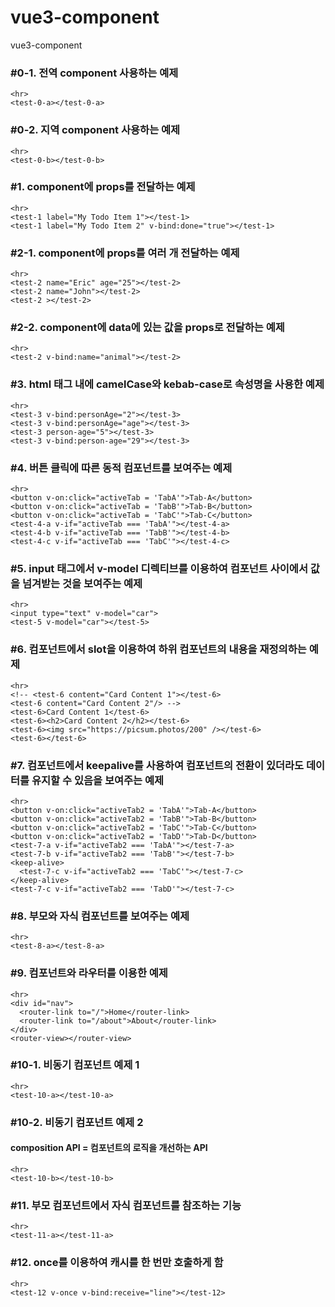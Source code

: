 # vue3-component
vue3-component

### #0-1. 전역 component 사용하는 예제
```
<hr>  
<test-0-a></test-0-a>
```

### #0-2. 지역 component 사용하는 예제
```
<hr>  
<test-0-b></test-0-b>
```

### #1. component에 props를 전달하는 예제
```
<hr>  
<test-1 label="My Todo Item 1"></test-1>
<test-1 label="My Todo Item 2" v-bind:done="true"></test-1>
```

### #2-1. component에 props를 여러 개 전달하는 예제
```
<hr>  
<test-2 name="Eric" age="25"></test-2>
<test-2 name="John"></test-2>
<test-2 ></test-2>
```

### #2-2. component에 data에 있는 값을 props로 전달하는 예제
```
<hr>     
<test-2 v-bind:name="animal"></test-2>
```

### #3. html 태그 내에 camelCase와 kebab-case로 속성명을 사용한 예제
```
<hr>    
<test-3 v-bind:personAge="2"></test-3>
<test-3 v-bind:personAge="age"></test-3>
<test-3 person-age="5"></test-3>
<test-3 v-bind:person-age="29"></test-3>
```

### #4. 버튼 클릭에 따른 동적 컴포넌트를 보여주는 예제
```
<hr>  
<button v-on:click="activeTab = 'TabA'">Tab-A</button>
<button v-on:click="activeTab = 'TabB'">Tab-B</button>
<button v-on:click="activeTab = 'TabC'">Tab-C</button>
<test-4-a v-if="activeTab === 'TabA'"></test-4-a>
<test-4-b v-if="activeTab === 'TabB'"></test-4-b>
<test-4-c v-if="activeTab === 'TabC'"></test-4-c>
```

### #5. input 태그에서 v-model 디렉티브를 이용하여 컴포넌트 사이에서 값을 넘겨받는 것을 보여주는 예제
```
<hr>  
<input type="text" v-model="car">
<test-5 v-model="car"></test-5>
```

### #6. 컴포넌트에서 slot을 이용하여 하위 컴포넌트의 내용을 재정의하는 예제
```
<hr>  
<!-- <test-6 content="Card Content 1"></test-6>
<test-6 content="Card Content 2"/> -->
<test-6>Card Content 1</test-6>
<test-6><h2>Card Content 2</h2></test-6>
<test-6><img src="https://picsum.photos/200" /></test-6>
<test-6></test-6>
```

### #7. 컴포넌트에서 keepalive를 사용하여 컴포넌트의 전환이 있더라도 데이터를 유지할 수 있음을 보여주는 예제
```
<hr>  
<button v-on:click="activeTab2 = 'TabA'">Tab-A</button>
<button v-on:click="activeTab2 = 'TabB'">Tab-B</button>
<button v-on:click="activeTab2 = 'TabC'">Tab-C</button> 
<button v-on:click="activeTab2 = 'TabD'">Tab-D</button> 
<test-7-a v-if="activeTab2 === 'TabA'"></test-7-a>
<test-7-b v-if="activeTab2 === 'TabB'"></test-7-b>
<keep-alive>
  <test-7-c v-if="activeTab2 === 'TabC'"></test-7-c>
</keep-alive> 
<test-7-c v-if="activeTab2 === 'TabD'"></test-7-c>
```

### #8. 부모와 자식 컴포넌트를 보여주는 예제
```
<hr>
<test-8-a></test-8-a>
```

### #9. 컴포넌트와 라우터를 이용한 예제
```
<hr>
<div id="nav">
  <router-link to="/">Home</router-link>
  <router-link to="/about">About</router-link>
</div>
<router-view></router-view>
```

### #10-1. 비동기 컴포넌트 예제 1
```
<hr>
<test-10-a></test-10-a>
```

### #10-2. 비동기 컴포넌트 예제 2
#### composition API = 컴포넌트의 로직을 개선하는 API
```
<hr>
<test-10-b></test-10-b>
```

### #11. 부모 컴포넌트에서 자식 컴포넌트를 참조하는 기능
```
<hr>
<test-11-a></test-11-a>
```

### #12. once를 이용하여 캐시를 한 번만 호출하게 함
```
<hr>
<test-12 v-once v-bind:receive="line"></test-12>
```
